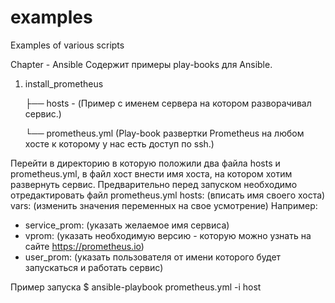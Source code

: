# examples
Examples of various scripts

Chapter - Ansible
Содержит примеры play-books для Ansible.
1. install_prometheus

    ├── hosts - (Пример с именем сервера на котором разворачивал сервис.)
    
    └── prometheus.yml (Play-book развертки Prometheus на любом хосте к которому у нас есть доступ по ssh.)
    
  Перейти в директорию в которую положили два файла hosts и prometheus.yml, в файл хост внести имя хоста, на котором хотим развернуть сервис. Предварительно перед запуском необходимо отредактировать файл prometheus.yml
  hosts: (вписать имя своего хоста)
  vars: (изменить значения переменных на свое усмотрение)
  Например:
  - service_prom: (указать желаемое имя сервиса)
  - vprom: (указать необходимую версию - которую можно узнать на сайте https://prometheus.io)
  - user_prom: (указать пользователя от имени которого будет запускаться и работать сервис)
  
  Пример запуска  $ ansible-playbook prometheus.yml -i host
